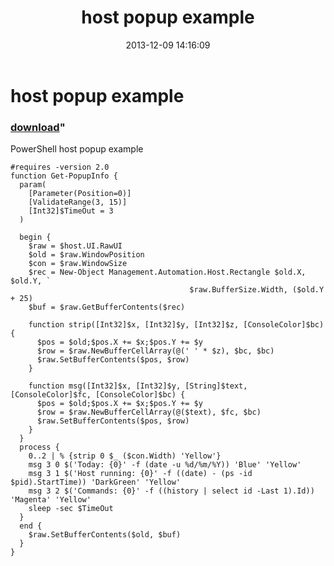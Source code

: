 ﻿---
pid:            4677
parent:         0
children:       
poster:         greg zakharov
title:          host popup example
date:           2013-12-09 14:16:09
format:         posh
---

# host popup example

### [download](4677.ps1)"

PowerShell host popup example

```posh
#requires -version 2.0
function Get-PopupInfo {
  param(
    [Parameter(Position=0)]
    [ValidateRange(3, 15)]
    [Int32]$TimeOut = 3
  )
  
  begin {
    $raw = $host.UI.RawUI
    $old = $raw.WindowPosition
    $con = $raw.WindowSize
    $rec = New-Object Management.Automation.Host.Rectangle $old.X, $old.Y, `
                                        $raw.BufferSize.Width, ($old.Y + 25)
    $buf = $raw.GetBufferContents($rec)
    
    function strip([Int32]$x, [Int32]$y, [Int32]$z, [ConsoleColor]$bc) {
      $pos = $old;$pos.X += $x;$pos.Y += $y
      $row = $raw.NewBufferCellArray(@(' ' * $z), $bc, $bc)
      $raw.SetBufferContents($pos, $row)
    }
    
    function msg([Int32]$x, [Int32]$y, [String]$text, [ConsoleColor]$fc, [ConsoleColor]$bc) {
      $pos = $old;$pos.X += $x;$pos.Y += $y
      $row = $raw.NewBufferCellArray(@($text), $fc, $bc)
      $raw.SetBufferContents($pos, $row)
    }
  }
  process {
    0..2 | % {strip 0 $_ ($con.Width) 'Yellow'}
    msg 3 0 $('Today: {0}' -f (date -u %d/%m/%Y)) 'Blue' 'Yellow'
    msg 3 1 $('Host running: {0}' -f ((date) - (ps -id $pid).StartTime)) 'DarkGreen' 'Yellow'
    msg 3 2 $('Commands: {0}' -f ((history | select id -Last 1).Id)) 'Magenta' 'Yellow'
    sleep -sec $TimeOut
  }
  end {
    $raw.SetBufferContents($old, $buf)
  }
}
```
